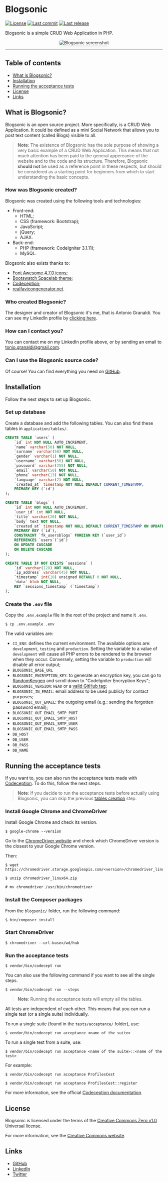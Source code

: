 # Blogsonic

<p>
    <a href="https://github.com/antogno/blogsonic/blob/master/LICENSE"><img src="https://img.shields.io/github/license/antogno/blogsonic" alt="License"></a>
    <a href="https://github.com/antogno/blogsonic/commits"><img src="https://img.shields.io/github/last-commit/antogno/blogsonic" alt="Last commit"></a>
    <a href="https://github.com/antogno/blogsonic/releases/latest"><img src="https://img.shields.io/github/v/tag/antogno/blogsonic?label=last%20release" alt="Last release"></a>
</p>

Blogsonic is a simple CRUD Web Application in PHP.

<p align="center">
	<img alt="Blogsonic screenshot" src="https://raw.githubusercontent.com/antogno/blogsonic/master/public/img/blogsonic-screenshot.png" style="border-radius: 5px; box-shadow: rgba(0, 0, 0, 0.09) 0 3px 12px;">
</p>

---

## Table of contents

- [What is Blogsonic?](#what-is-blogsonic)
- [Installation](#installation)
- [Running the acceptance tests](#running-the-acceptance-tests)
- [License](#license)
- [Links](#links)

## What is Blogsonic?

Blogsonic is an open source project. More specifically, is a CRUD Web Application. It could be defined as a mini Social Network that allows you to post text content (called Blogs) visible to all.

> **Note**: The existence of Blogsonic has the sole purpose of showing a very basic example of a CRUD Web Application. This means that not much attention has been paid to the general appereance of the website and to the code and its structure. Therefore, Blogsonic **should not** be used as a reference point in these respects, but should be considered as a starting point for beginners from which to start understanding the basic concepts.

### How was Blogsonic created?

Blogsonic was created using the following tools and technologies:

- Front-end:
  - HTML;
  - CSS (framework: Bootstrap);
  - JavaScript;
  - jQuery;
  - AJAX.
- Back-end:
  - PHP (framework: CodeIgniter 3.1.11);
  - MySQL.

Blogsonic also exists thanks to:

- [Font Awesome 4.7.0 icons][1];
- [Bootswatch Spacelab theme][2];
- [Codeception][3];
- [realfavicongenerator.net][4].

### Who created Blogsonic?

The designer and creator of Blogsonic it's me, that is Antonio Granaldi. You can see my LinkedIn profile by [clicking here][5].

### How can I contact you?

You can contact me on my LinkedIn profile above, or by sending an email to [tonio.granaldi@gmail.com](mailto:tonio.granaldi@gmail.com).

### Can I use the Blogsonic source code?

Of course! You can find everything you need on [GitHub][6].

## Installation

Follow the next steps to set up Blogsonic.

### Set up database

Create a database and add the following tables. You can also find these tables in `application/tables/`.

```sql
CREATE TABLE `users` (
    `id` int NOT NULL AUTO_INCREMENT,
    `name` varchar(50) NOT NULL,
    `surname` varchar(50) NOT NULL,
    `gender` varchar(1) NOT NULL,
    `username` varchar(50) NOT NULL,
    `password` varchar(255) NOT NULL,
    `email` varchar(50) NOT NULL,
    `phone` varchar(13) NOT NULL,
    `language` varchar(2) NOT NULL,
    `created_at` timestamp NOT NULL DEFAULT CURRENT_TIMESTAMP,
    PRIMARY KEY (`id`)
);
```

```sql
CREATE TABLE `blogs` (
    `id` int NOT NULL AUTO_INCREMENT,
    `user_id` int NOT NULL,
    `title` varchar(20) NOT NULL,
    `body` text NOT NULL,
    `created_at` timestamp NOT NULL DEFAULT CURRENT_TIMESTAMP ON UPDATE CURRENT_TIMESTAMP,
    PRIMARY KEY (`id`),
    CONSTRAINT `fk_usersblogs` FOREIGN KEY (`user_id`)
    REFERENCES `users`(`id`)
    ON UPDATE CASCADE
    ON DELETE CASCADE
);
```

```sql
CREATE TABLE IF NOT EXISTS `sessions` (
    `id` varchar(128) NOT NULL,
    `ip_address` varchar(45) NOT NULL,
    `timestamp` int(10) unsigned DEFAULT 0 NOT NULL,
    `data` blob NOT NULL,
    KEY `sessions_timestamp` (`timestamp`)
);
```

### Create the `.env` file

Copy the `.env.example` file in the root of the project and name it `.env`.

```console
$ cp .env.example .env
```

The valid variables are:

- `CI_ENV`: defines the current environment. The available options are: `development`, `testing` and `production`. Setting the variable to a value of `development` will cause all PHP errors to be rendered to the browser when they occur. Conversely, setting the variable to `production` will disable all error output;
- `BLOGSONIC_BASE_URL`
- `BLOGSONIC_ENCRYPTION_KEY`: to generate an encryption key, you can go to [RandomKeygen][7] and scroll down to "CodeIgniter Encryption Keys";
- `BLOGSONIC_VERSION`: `HEAD` or a [valid GitHub tag][14];
- `BLOGSONIC_IN_EMAIL`: email address to be used publicly for contact purposes;
- `BLOGSONIC_OUT_EMAIL`: the outgoing email (e.g.: sending the forgotten password email);
- `BLOGSONIC_OUT_EMAIL_SMTP_PORT`
- `BLOGSONIC_OUT_EMAIL_SMTP_HOST`
- `BLOGSONIC_OUT_EMAIL_SMTP_USER`
- `BLOGSONIC_OUT_EMAIL_SMTP_PASS`
- `DB_HOST`
- `DB_USER`
- `DB_PASS`
- `DB_NAME`

## Running the acceptance tests

If you want to, you can also run the acceptance tests made with [Codeception][3]. To do this, follow the next steps.

> **Note**: If you decide to run the acceptance tests before actually using Blogsonic, you can skip the previous [tables creation](#set-up-database) step.

### Install Google Chrome and ChromeDriver

Install Google Chrome and check its version.

```console
$ google-chrome --version
```

Go to the [ChromeDriver website][9] and check which ChromeDriver version is the closest to your Google Chrome version.

Then:

```console
$ wget https://chromedriver.storage.googleapis.com/<version>/chromedriver_linux64.zip
```

```console
$ unzip chromedriver_linux64.zip
```

```console
# mv chromedriver /usr/bin/chromedriver
```

### Install the Composer packages

From the `blogsonic/` folder, run the following command:

```console
$ bin/composer install
```

### Start ChromeDriver

```console
$ chromedriver --url-base=/wd/hub
```

### Run the acceptance tests

```console
$ vendor/bin/codecept run
```

You can also use the following command if you want to see all the single steps.

```console
$ vendor/bin/codecept run --steps
```

> **Note**: Running the acceptance tests will empty all the tables.

All tests are independent of each other. This means that you can run a single test (or a single suite) individually.

To run a single suite (found in the `tests/acceptance/` folder), use:

```console
$ vendor/bin/codecept run acceptance <name of the suite>
```

To run a single test from a suite, use:

```console
$ vendor/bin/codecept run acceptance <name of the suite>::<name of the test>
```

For example:

```console
$ vendor/bin/codecept run acceptance ProfilesCest
```

```console
$ vendor/bin/codecept run acceptance ProfilesCest::register
```

For more information, see the official [Codeception documentation][10].

## License

Blogsonic is licensed under the terms of the [Creative Commons Zero v1.0 Universal license][11].

For more information, see the [Creative Commons website][12].

## Links

- [GitHub][6]
- [LinkedIn][5]
- [Twitter][13]

[1]: https://fontawesome.com/v4.7/ "Font Awesome - The iconic font and CSS toolkit"
[2]: https://bootswatch.com/spacelab/ "Bootswatch - Free themes for Bootstrap"
[3]: https://codeception.com/ "Codeception - PHP testing framework"
[4]: https://realfavicongenerator.net/ "Favicon Generator"
[5]: https://www.linkedin.com/in/antonio-granaldi/ "Antonio Granaldi - Linkedin"
[6]: https://github.com/antogno/blogsonic "Blogsonic - GitHub"
[7]: https://randomkeygen.com/#ci_key "RandomKeygen"
[8]: https://myaccount.google.com/lesssecureapps "Less secure apps - Google Accounts"
[9]: https://chromedriver.chromium.org/downloads "ChromeDriver - WebDriver for Chrome"
[10]: https://codeception.com/docs/modules/Db "Documentation - Codeception"
[11]: https://github.com/antogno/blogsonic/blob/master/LICENSE "License"
[12]: https://creativecommons.org/publicdomain/zero/1.0/ "Creative Commons"
[13]: https://twitter.com/AGranaldi "AGranaldi - Twitter"
[14]: https://github.com/antogno/blogsonic/ "Tags"
